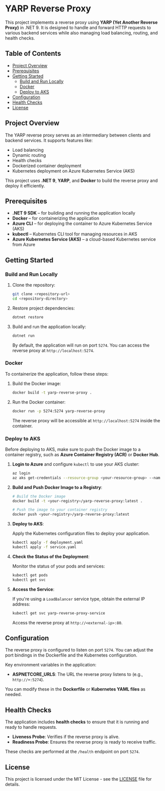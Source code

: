 
# YARP Reverse Proxy

This project implements a reverse proxy using **YARP (Yet Another Reverse Proxy)** in .NET 9. It is designed to handle and forward HTTP requests to various backend services while also managing load balancing, routing, and health checks.

## Table of Contents

- [Project Overview](#project-overview)
- [Prerequisites](#prerequisites)
- [Getting Started](#getting-started)
  - [Build and Run Locally](#build-and-run-locally)
  - [Docker](#docker)
  - [Deploy to AKS](#deploy-to-aks)
- [Configuration](#configuration)
- [Health Checks](#health-checks)
- [License](#license)

## Project Overview

The YARP reverse proxy serves as an intermediary between clients and backend services. It supports features like:

- Load balancing
- Dynamic routing
- Health checks
- Dockerized container deployment
- Kubernetes deployment on Azure Kubernetes Service (AKS)

This project uses **.NET 9**, **YARP**, and **Docker** to build the reverse proxy and deploy it efficiently.

## Prerequisites

- **.NET 9 SDK** – for building and running the application locally
- **Docker** – for containerizing the application
- **Azure CLI** – for deploying the container to Azure Kubernetes Service (AKS)
- **kubectl** – Kubernetes CLI tool for managing resources in AKS
- **Azure Kubernetes Service (AKS)** – a cloud-based Kubernetes service from Azure

## Getting Started

### Build and Run Locally

1. Clone the repository:

   ```bash
   git clone <repository-url>
   cd <repository-directory>
   ```

2. Restore project dependencies:

   ```bash
   dotnet restore
   ```

3. Build and run the application locally:

   ```bash
   dotnet run
   ```

   By default, the application will run on port `5274`. You can access the reverse proxy at `http://localhost:5274`.

### Docker

To containerize the application, follow these steps:

1. Build the Docker image:

   ```bash
   docker build -t yarp-reverse-proxy .
   ```

2. Run the Docker container:

   ```bash
   docker run -p 5274:5274 yarp-reverse-proxy
   ```

   The reverse proxy will be accessible at `http://localhost:5274` inside the container.

### Deploy to AKS

Before deploying to AKS, make sure to push the Docker image to a container registry, such as **Azure Container Registry (ACR)** or **Docker Hub**.

1. **Login to Azure** and configure `kubectl` to use your AKS cluster:

   ```bash
   az login
   az aks get-credentials --resource-group <your-resource-group> --name <your-aks-cluster-name>
   ```

2. **Build and Push Docker Image to a Registry**:

   ```bash
   # Build the Docker image
   docker build -t <your-registry>/yarp-reverse-proxy:latest .

   # Push the image to your container registry
   docker push <your-registry>/yarp-reverse-proxy:latest
   ```

3. **Deploy to AKS**:

   Apply the Kubernetes configuration files to deploy your application.

   ```bash
   kubectl apply -f deployment.yaml
   kubectl apply -f service.yaml
   ```

4. **Check the Status of the Deployment**:

   Monitor the status of your pods and services:

   ```bash
   kubectl get pods
   kubectl get svc
   ```

5. **Access the Service**:

   If you're using a `LoadBalancer` service type, obtain the external IP address:

   ```bash
   kubectl get svc yarp-reverse-proxy-service
   ```

   Access the reverse proxy at `http://<external-ip>:80`.

## Configuration

The reverse proxy is configured to listen on port `5274`. You can adjust the port bindings in the Dockerfile and the Kubernetes configuration.

Key environment variables in the application:

- **ASPNETCORE_URLS**: The URL the reverse proxy listens to (e.g., `http://+:5274`).

You can modify these in the **Dockerfile** or **Kubernetes YAML files** as needed.

## Health Checks

The application includes **health checks** to ensure that it is running and ready to handle requests.

- **Liveness Probe**: Verifies if the reverse proxy is alive.
- **Readiness Probe**: Ensures the reverse proxy is ready to receive traffic.

These checks are performed at the `/health` endpoint on port `5274`.

## License

This project is licensed under the MIT License - see the [LICENSE](LICENSE) file for details.
